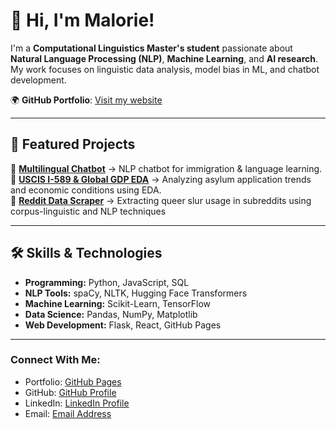 # 👋 Hi, I'm Malorie!

I'm a **Computational Linguistics Master's student** passionate about **Natural Language Processing (NLP)**, **Machine Learning**, and **AI research**. My work focuses on linguistic data analysis, model bias in ML, and chatbot development.

🌍 **GitHub Portfolio**: [Visit my website](https://malorieiovino.github.io)

---

## 🚀 Featured Projects  
🔹 **[Multilingual Chatbot](https://github.com/malorieiovino/multilingual-chatbot)** → NLP chatbot for immigration & language learning.  
🔹 [**USCIS I-589 & Global GDP EDA**](https://github.com/malorieiovino/asylum_gdp_data) → Analyzing asylum application trends and economic conditions using EDA.   
🔹 **[Reddit Data Scraper](https://github.com/malorieiovino/reddit_nlp_scraping)** → Extracting queer slur usage in subreddits using corpus-linguistic and NLP techniques 

---

## 🛠 Skills & Technologies
- **Programming:** Python, JavaScript, SQL  
- **NLP Tools:** spaCy, NLTK, Hugging Face Transformers  
- **Machine Learning:** Scikit-Learn, TensorFlow  
- **Data Science:** Pandas, NumPy, Matplotlib  
- **Web Development:** Flask, React, GitHub Pages

--- 

### Connect With Me:
- Portfolio: [GitHub Pages](https://malorieiovino.github.io/)
- GitHub: [GitHub Profile](https://github.com/malorieiovino)
- LinkedIn: [LinkedIn Profile](www.linkedin.com/in/malorie-iovino-2a4387171)
- Email: [Email Address](iovinomalorie@gmail.com)
